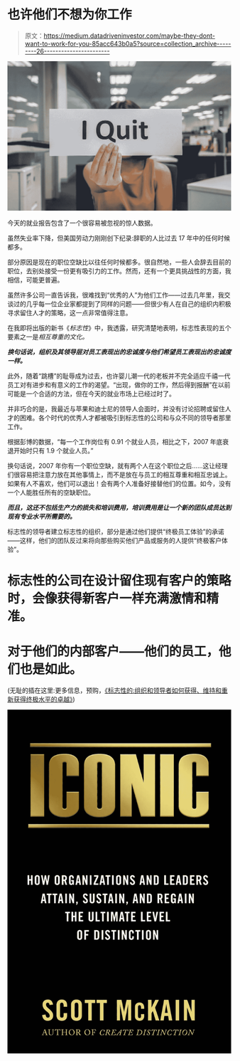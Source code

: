# 也许他们不想为你工作

> 原文：<https://medium.datadriveninvestor.com/maybe-they-dont-want-to-work-for-you-85acc643b0a5?source=collection_archive---------26----------------------->

![](img/6507ec6b6494f62a850845d1937cac87.png)

今天的就业报告包含了一个很容易被忽视的惊人数据。

虽然失业率下降，但美国劳动力刚刚创下纪录:辞职的人比过去 17 年中的任何时候都多。

部分原因是现在的职位空缺比以往任何时候都多。很自然地，一些人会辞去目前的职位，去别处接受一份更有吸引力的工作。然而，还有一个更具挑战性的方面，我相信，可能更普遍。

虽然许多公司一直告诉我，很难找到“优秀的人”为他们工作——过去几年里，我交谈过的几乎每一位企业家都提到了同样的问题——但很少有人在自己的组织内积极寻求留住人才的策略，这一点非常值得注意。

在我即将出版的新书《*标志性*》中，我透露，研究清楚地表明，标志性表现的五个要素之一是*相互尊重的文化。*

***换句话说，组织及其领导层对员工表现出的忠诚度与他们希望员工表现出的忠诚度一样。***

此外，随着“跳槽”的耻辱成为过去，也许婴儿潮一代的老板并不完全适应千禧一代员工对有进步和有意义的工作的渴望。“出现，做你的工作，然后得到报酬”在以前可能是一个合适的方法，但在今天的就业市场上已经过时了。

并非巧合的是，我最近与苹果和迪士尼的领导人会面时，并没有讨论招聘或留住人才的困难。各个时代的优秀人才都被吸引到标志性的公司和与众不同的领导者那里工作。

根据彭博的数据，“每一个工作岗位有 0.91 个就业人员，相比之下，2007 年底衰退开始时只有 1.9 个就业人员。”

换句话说，2007 年你有一个职位空缺，就有两个人在这个职位之后……这让经理们很容易把注意力放在其他事情上，而不是放在与员工的相互尊重和相互忠诚上。如果有人不喜欢，他们可以退出！会有两个人准备好接替他们的位置。如今，没有一个人能胜任所有的空缺职位。

***而且，这还不包括生产力的损失和培训费用，培训费用是让一个新的团队成员达到现有专业水平所需要的。***

标志性的领导者建立标志性的组织，部分是通过他们提供“终极员工体验”的承诺——这样，他们的团队反过来将向那些购买他们产品或服务的人提供“终极客户体验”。

# 标志性的公司在设计留住现有客户的策略时，会像获得新客户一样充满激情和精准。

# **对于他们的内部客户——他们的员工，他们也是如此。**

(无耻的插在这里:更多信息，预购，[《标志性的:组织和领导者如何获得、维持和重新获得终极水平的卓越》](https://www.amazon.com/ICONIC-Organizations-Leaders-Sustain-Distinction/dp/1948677067/ref=tmm_hrd_swatch_0?_encoding=UTF8&qid=&sr=))

![](img/8eb9881d814b3e5afc7850bb5662b18f.png)